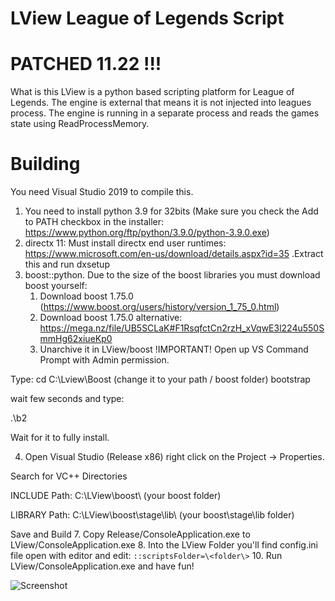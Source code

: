 # LView League of Legends Script 
# PATCHED 11.22 !!!
What is this
LView is a python based scripting platform for League of Legends. The engine is external that means it is not injected into leagues process. The engine is running in a separate process and reads the games state using ReadProcessMemory.

# Building

You need Visual Studio 2019 to compile this.
  1. You need to install python 3.9 for 32bits (Make sure you check the Add to PATH checkbox in the installer: https://www.python.org/ftp/python/3.9.0/python-3.9.0.exe)
  2. directx 11: Must install directx end user runtimes: https://www.microsoft.com/en-us/download/details.aspx?id=35 .Extract this and run dxsetup
  3. boost::python. Due to the size of the boost libraries you must download boost yourself:
      1. Download boost 1.75.0 (https://www.boost.org/users/history/version_1_75_0.html) 
      2. Download boost 1.75.0 alternative: https://mega.nz/file/UB5SCLaK#F1RsqfctCn2rzH_xVqwE3l224u550SmmHg62xiueKp0
      3. Unarchive it in LView/boost
  !IMPORTANT! 
  Open up VS Command Prompt with Admin permission.
  
  Type: cd C:\Lview\Boost (change it to your path / boost folder) bootstrap 
  
  wait few seconds and type: 
  
  .\b2
  
  Wait for it to fully install.
  
  
  
  
  4. Open Visual Studio (Release x86) right click on the Project -> Properties.
  
  Search for VC++ Directories
  
  INCLUDE Path: C:\LView\boost\ (your boost folder)
  
  LIBRARY Path: C:\LView\boost\stage\lib\ (your boost\stage\lib folder)
  
  Save and Build
  7. Copy Release/ConsoleApplication.exe to LView/ConsoleApplication.exe
  8. Into the LView Folder you'll find config.ini file open with editor and edit:  `::scriptsFolder=\<folder\>`
  10. Run LView/ConsoleApplication.exe and have fun!

  
![Screenshot](https://i.imgur.com/IK9SxKd.png)
